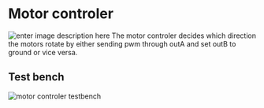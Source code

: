 # Motor controler
![enter image description here](https://i.gyazo.com/2230ed2e22b10189c2af77abc0bbdeaa.png)
The motor controler decides which direction the motors rotate by either sending pwm through outA and set outB to ground or vice versa. 
## Test bench

![motor controler testbench](https://i.gyazo.com/d405162e7a45bf4b7f044771e45c28f0.png)
<!--stackedit_data:
eyJoaXN0b3J5IjpbMTI3NzY0ODYyOSwxMzEwOTczMzExXX0=
-->